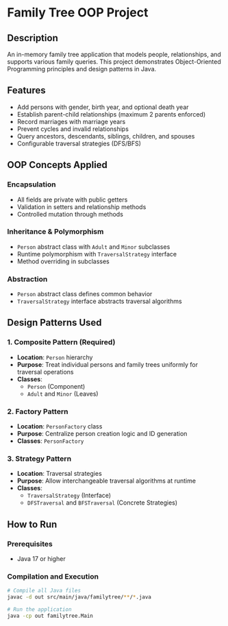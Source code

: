 # Family Tree OOP Project

## Description
An in-memory family tree application that models people, relationships, and supports various family queries. This project demonstrates Object-Oriented Programming principles and design patterns in Java.

## Features
- Add persons with gender, birth year, and optional death year
- Establish parent-child relationships (maximum 2 parents enforced)
- Record marriages with marriage years
- Prevent cycles and invalid relationships
- Query ancestors, descendants, siblings, children, and spouses
- Configurable traversal strategies (DFS/BFS)

## OOP Concepts Applied

### Encapsulation
- All fields are private with public getters
- Validation in setters and relationship methods
- Controlled mutation through methods

### Inheritance & Polymorphism
- `Person` abstract class with `Adult` and `Minor` subclasses
- Runtime polymorphism with `TraversalStrategy` interface
- Method overriding in subclasses

### Abstraction
- `Person` abstract class defines common behavior
- `TraversalStrategy` interface abstracts traversal algorithms

## Design Patterns Used

### 1. Composite Pattern (Required)
- **Location**: `Person` hierarchy
- **Purpose**: Treat individual persons and family trees uniformly for traversal operations
- **Classes**: 
  - `Person` (Component)
  - `Adult` and `Minor` (Leaves)

### 2. Factory Pattern
- **Location**: `PersonFactory` class
- **Purpose**: Centralize person creation logic and ID generation
- **Classes**: `PersonFactory`

### 3. Strategy Pattern
- **Location**: Traversal strategies
- **Purpose**: Allow interchangeable traversal algorithms at runtime
- **Classes**: 
  - `TraversalStrategy` (Interface)
  - `DFSTraversal` and `BFSTraversal` (Concrete Strategies)

## How to Run

### Prerequisites
- Java 17 or higher

### Compilation and Execution
```bash
# Compile all Java files
javac -d out src/main/java/familytree/**/*.java

# Run the application
java -cp out familytree.Main
